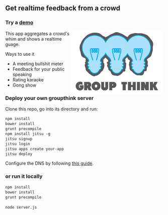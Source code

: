 ## Get realtime feedback from a crowd

### Try a [demo](http://like.begriffs.com)

<img src="illustration/logo.png" alt="Groupthink Logo" align="right" />
This app aggregates a crowd's whim and shows a realtime guage.

Ways to use it
* A meeting bullshit meter
* Feedback for your public speaking
* Rating karaoke
* Gong show

### Deploy your own groupthink server

Clone this repo, go into its directory and run:

    npm install
    bower install
    grunt precompile
    npm install jitsu -g
    jitsu signup
    jitsu login
    jitsu apps create your-app
    jitsu deploy

Configure the DNS by following [this
guide](https://www.nodejitsu.com/documentation/features/dns/#individual-plans).

### or run it locally

    npm install
    bower install
    grunt precompile

    node server.js

